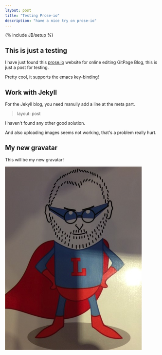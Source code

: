 ```yaml
---
layout: post
title: "Testing Prose-io"
description: "have a nice try on prose-io"
---
```


{% include JB/setup %}

## This is just a testing

I have just found this [prose.io](http://prose.io) website for online editing GitPage Blog,
this is just a post for testing.

Pretty cool, it supports the emacs key-binding!

## Work with Jekyll

For the Jekyll blog, you need manully add a line at the meta part.

> layout: post

I haven't found any other good solution.

And also uploading images seems not working, that's a problem really hurt.

## My new gravatar

This will be my new gravatar!

![jobs](/images/jobs.jpg)
